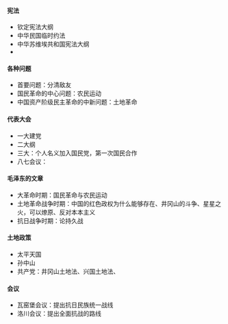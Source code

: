 #### 宪法

- 钦定宪法大纲
- 中华民国临时约法
- 中华苏维埃共和国宪法大纲
- 

#### 各种问题

- 首要问题：分清敌友
- 国民革命的中心问题：农民运动
- 中国资产阶级民主革命的中新问题：土地革命





#### 代表大会

- 一大建党
- 二大纲
- 三大：个人名义加入国民党，第一次国民合作
- 八七会议：

#### 毛泽东的文章

- 大革命时期：国民革命与农民运动
- 土地革命战争时期：中国的红色政权为什么能够存在、井冈山的斗争、星星之火，可以燎原、反对本本主义
- 抗日战争时期：论持久战

#### 土地政策

- 太平天国
- 孙中山
- 共产党：井冈山土地法、兴国土地法、

#### 会议

- 瓦窑堡会议：提出抗日民族统一战线
- 洛川会议：提出全面抗战的路线